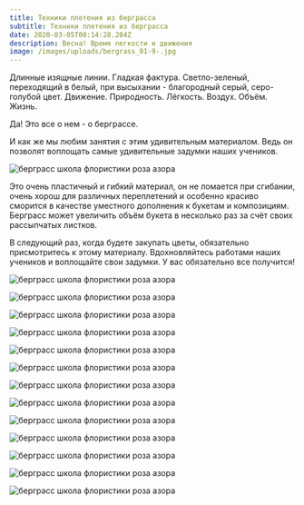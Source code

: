 ```yaml
---
title: Техники плетения из берграсса
subtitle: Техники плетения из берграсса
date: 2020-03-05T08:14:28.204Z
description: Весна! Время легкости и движения
image: /images/uploads/bergrass_01-9-.jpg
---
```

Длинные изящные линии. Гладкая фактура. Светло-зеленый, переходящий в белый, при высыхании - благородный серый, серо-голубой цвет. Движение. Природность. Лёгкость. Воздух. Объём. Жизнь.

Да! Это все о нем - о берграссе. 

И как же мы любим занятия с этим удивительным материалом. Ведь он позволят воплощать самые удивительные задумки наших учеников.

![берграсс школа флористики роза азора](/images/uploads/bergrass_01-24-.jpg "берграсс школа флористики роза азора")

Это очень пластичный и гибкий материал, он не ломается при сгибании, очень хорош для различных переплетений и особенно красиво сморится в качестве уместного дополнения к букетам и композициям. Берграсс может увеличить объём букета в несколько раз за счёт своих рассыпчатых листков.

В следующий раз, когда будете закупать цветы, обязательно присмотритесь к этому  материалу. Вдохновляйтесь работами наших учеников и воплощайте свои задумки. У вас обязательно все получится! 

![берграсс школа флористики роза азора](/images/uploads/bergrass_01-26-.jpg "берграсс школа флористики роза азора")

![берграсс школа флористики роза азора](/images/uploads/bergrass_01-20-.jpg "берграсс школа флористики роза азора")

![берграсс школа флористики роза азора](/images/uploads/bergrass_01-22-.jpg "берграсс школа флористики роза азора")

![берграсс школа флористики роза азора](/images/uploads/bergrass_01-10-.jpg "берграсс школа флористики роза азора")

![берграсс школа флористики роза азора](/images/uploads/bergrass_01-11-.jpg "берграсс школа флористики роза азора")

![берграсс школа флористики роза азора](/images/uploads/bergrass_01-13-.jpg "берграсс школа флористики роза азора")

![берграсс школа флористики роза азора](/images/uploads/bergrass_01-12-.jpg "берграсс школа флористики роза азора")

![берграсс школа флористики роза азора](/images/uploads/bergrass_01-16-.jpg "берграсс школа флористики роза азора")















![берграсс школа флористики роза азора](/images/uploads/bergrass_01-18-.jpg "берграсс школа флористики роза азора")

![берграсс школа флористики роза азора](/images/uploads/bergrass_01-27-.jpg "берграсс школа флористики роза азора")

![берграсс школа флористики роза азора](/images/uploads/bergrass_01-1-.jpg "берграсс школа флористики роза азора")

![берграсс школа флористики роза азора](/images/uploads/bergrass_01-21-.jpg "берграсс школа флористики роза азора")

![берграсс школа флористики роза азора](/images/uploads/bergrass_01-19-.jpg "берграсс школа флористики роза азора")
